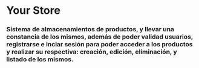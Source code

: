 # Your Store

### Sistema de almacenamientos de productos, y llevar una constancia de los mismos, además de poder validad usuarios, registrarse e inciar sesión para poder acceder a los productos y realizar su respectiva: creación, edición, eliminación, y listado de los mismos.
